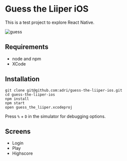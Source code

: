 # Guess the Liiper iOS

This is a test project to explore React Native.

![guess](https://cloud.githubusercontent.com/assets/133832/6886598/8ad94f7a-d642-11e4-8663-a1b124cb5b92.gif)

## Requirements

 * node and npm
 * XCode

## Installation

```
git clone git@github.com:adri/guess-the-liiper-ios.git
cd guess-the-liiper-ios
npm install
npm start
open guess_the_liiper.xcodeproj
```

Press `%` + `D` in the simulator for debugging options.

## Screens

 * Login
 * Play
 * Highscore



